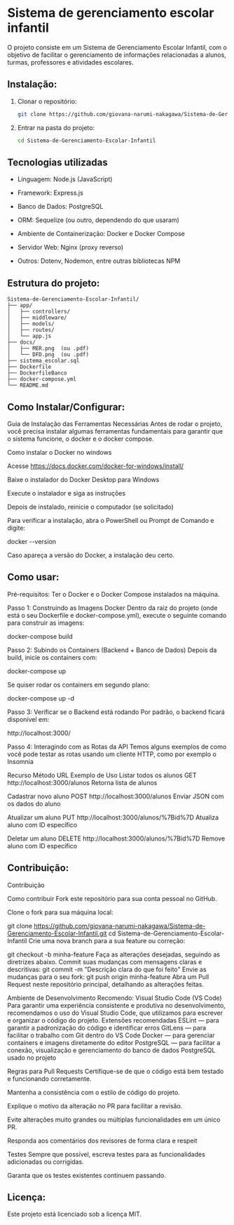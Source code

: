 # Sistema de gerenciamento escolar infantil
O projeto consiste em um Sistema de Gerenciamento Escolar Infantil, com o objetivo de facilitar o gerenciamento de informações relacionadas a alunos, turmas, professores e atividades escolares.


## Instalação:
1. Clonar o repositório:

   ```sh
   git clone https://github.com/giovana-narumi-nakagawa/Sistema-de-Gerenciamento-Escolar-Infantil.git
   ```

2. Entrar na pasta do projeto:

   ```sh
   cd Sistema-de-Gerenciamento-Escolar-Infantil
   ```
## Tecnologias utilizadas

- Linguagem: Node.js (JavaScript)

- Framework: Express.js

- Banco de Dados: PostgreSQL

- ORM: Sequelize (ou outro, dependendo do que usaram)

- Ambiente de Containerização: Docker e Docker Compose

- Servidor Web: Nginx (proxy reverso)

- Outros: Dotenv, Nodemon, entre outras bibliotecas NPM

## Estrutura do projeto:

```plaintext
Sistema-de-Gerenciamento-Escolar-Infantil/
├── app/
│   ├── controllers/
│   ├── middleware/
│   ├── models/
│   ├── routes/
│   └── app.js
├── docs/
│   ├── MER.png  (ou .pdf)
│   └── DFD.png  (ou .pdf)
├── sistema_escolar.sql
├── Dockerfile
├── DockerfileBanco
├── docker-compose.yml
└── README.md
```
## Como Instalar/Configurar:
Guia de Instalação das Ferramentas Necessárias
Antes de rodar o projeto, você precisa instalar algumas ferramentas fundamentais para garantir que o sistema funcione, o docker e o docker compose.

Como instalar o Docker no windows

Acesse https://docs.docker.com/docker-for-windows/install/

Baixe o instalador do Docker Desktop para Windows

Execute o instalador e siga as instruções

Depois de instalado, reinicie o computador (se solicitado)

Para verificar a instalação, abra o PowerShell ou Prompt de Comando e digite:


docker --version

Caso apareça a versão do Docker, a instalação deu certo.
## Como usar:
Pré-requisitos:
Ter o Docker e o Docker Compose instalados na máquina.

Passo 1: Construindo as Imagens Docker
Dentro da raiz do projeto (onde está o seu Dockerfile e docker-compose.yml), execute o seguinte comando para construir as imagens:

docker-compose build

Passo 2: Subindo os Containers (Backend + Banco de Dados)
Depois da build, inicie os containers com:

docker-compose up

Se quiser rodar os containers em segundo plano:

docker-compose up -d

Passo 3: Verificar se o Backend está rodando
Por padrão, o backend ficará disponível em:

http://localhost:3000/


Passo 4: Interagindo com as Rotas da API
Temos alguns exemplos de como você pode testar as rotas usando um cliente HTTP, como por exemplo o Insomnia

Recurso    Método    URL    Exemplo de Uso
Listar todos os alunos    GET    http://localhost:3000/alunos    Retorna lista de alunos

Cadastrar novo aluno    POST    http://localhost:3000/alunos    Enviar JSON com os dados do aluno

Atualizar um aluno    PUT    http://localhost:3000/alunos/%7Bid%7D    Atualiza aluno com ID específico

Deletar um aluno    DELETE    http://localhost:3000/alunos/%7Bid%7D    Remove aluno com ID específico

## Contribuição:
Contribuição

Como contribuir
Fork este repositório para sua conta pessoal no GitHub.

Clone o fork para sua máquina local:

git clone https://github.com/giovana-narumi-nakagawa/Sistema-de-Gerenciamento-Escolar-Infantil.git
cd Sistema-de-Gerenciamento-Escolar-Infantil
Crie uma nova branch para a sua feature ou correção:

git checkout -b minha-feature
Faça as alterações desejadas, seguindo as diretrizes abaixo.
Commit suas mudanças com mensagens claras e descritivas:
git commit -m "Descrição clara do que foi feito"
Envie as mudanças para o seu fork:
git push origin minha-feature
Abra um Pull Request neste repositório principal, detalhando as alterações feitas.

Ambiente de Desenvolvimento Recomendo: Visual Studio Code (VS Code)
Para garantir uma experiência consistente e produtiva no desenvolvimento, recomendamos o uso do Visual Studio Code, que utilizamos para escrever e organizar o código do projeto.
Extensões recomendadas
ESLint — para garantir a padronização do código e identificar erros
GitLens — para facilitar o trabalho com Git dentro do VS Code
Docker — para gerenciar containers e imagens diretamente do editor
PostgreSQL — para facilitar a conexão, visualização e gerenciamento do banco de dados PostgreSQL usado no projeto

Regras para Pull Requests
Certifique-se de que o código está bem testado e funcionando corretamente.

Mantenha a consistência com o estilo de código do projeto.

Explique o motivo da alteração no PR para facilitar a revisão.

Evite alterações muito grandes ou múltiplas funcionalidades em um único PR.

Responda aos comentários dos revisores de forma clara e respeit

Testes
Sempre que possível, escreva testes para as funcionalidades adicionadas ou corrigidas.

Garanta que os testes existentes continuem passando.
## Licença:
Este projeto está licenciado sob a licença MIT.
